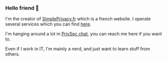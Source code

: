 ### Hello friend 👋️

I'm the creator of [SimplePrivacy.fr](https://simpleprivacy.fr) which is a french website. I operate several services which you can find [here](https://services.simpleprivacy.fr/).

I'm hanging around a lot in [PrivSec chat](https://invite.arcticfoxes.net/#/#PrivSec.dev:arcticfoxes.net), you can reach me here if you want to.

Even if I work in IT, I'm mainly a nerd, and just want to learn stuff from others.
